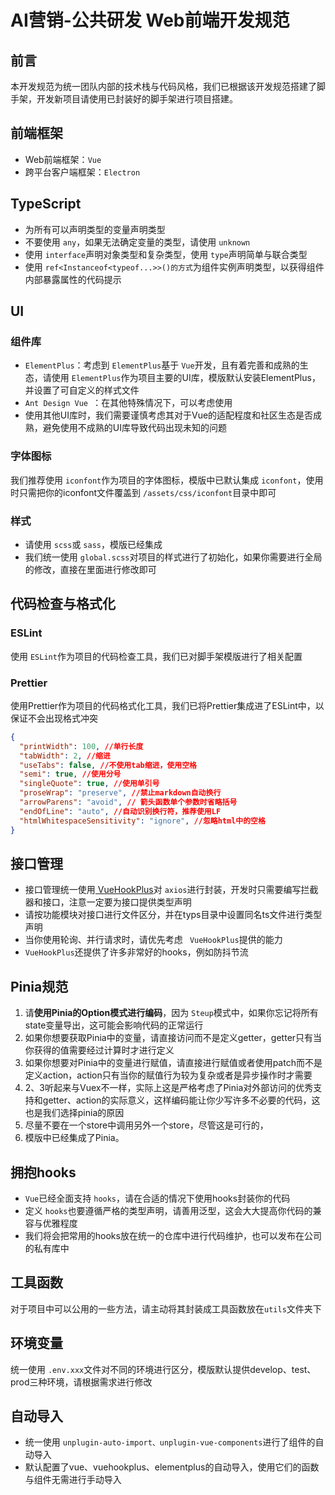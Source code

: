 # AI营销-公共研发 Web前端开发规范

## 前言

本开发规范为统一团队内部的技术栈与代码风格，我们已根据该开发规范搭建了脚手架，开发新项目请使用已封装好的脚手架进行项目搭建。

## 前端框架

* Web前端框架：`Vue`
* 跨平台客户端框架：`Electron`

## TypeScript

* 为所有可以声明类型的变量声明类型
* 不要使用 `any`，如果无法确定变量的类型，请使用 `unknown`
* 使用 `interface`声明对象类型和复杂类型，使用 `type`声明简单与联合类型
* 使用 `ref<Instanceof<typeof...>>()的方式`为组件实例声明类型，以获得组件内部暴露属性的代码提示

## UI

### 组件库

* `ElementPlus`：考虑到 `ElementPlus`基于 `Vue`开发，且有着完善和成熟的生态，请使用 `ElementPlus`作为项目主要的UI库，模版默认安装ElementPlus，并设置了可自定义的样式文件
* `Ant Design Vue `：在其他特殊情况下，可以考虑使用
* 使用其他UI库时，我们需要谨慎考虑其对于Vue的适配程度和社区生态是否成熟，避免使用不成熟的UI库导致代码出现未知的问题

### 字体图标

我们推荐使用 `iconfont`作为项目的字体图标，模版中已默认集成 `iconfont`，使用时只需把你的iconfont文件覆盖到 `/assets/css/iconfont`目录中即可

### 样式

* 请使用 `scss`或 `sass`，模版已经集成
* 我们统一使用 `global.scss`对项目的样式进行了初始化，如果你需要进行全局的修改，直接在里面进行修改即可

## 代码检查与格式化

### ESLint

使用 `ESLint`作为项目的代码检查工具，我们已对脚手架模版进行了相关配置

### Prettier

使用Prettier作为项目的代码格式化工具，我们已将Prettier集成进了ESLint中，以保证不会出现格式冲突

```json
{
  "printWidth": 100, //单行长度
  "tabWidth": 2, //缩进
  "useTabs": false, //不使用tab缩进，使用空格
  "semi": true, //使用分号
  "singleQuote": true, //使用单引号
  "proseWrap": "preserve", //禁止markdown自动换行
  "arrowParens": "avoid", // 箭头函数单个参数时省略括号
  "endOfLine": "auto", //自动识别换行符，推荐使用LF
  "htmlWhitespaceSensitivity": "ignore", //忽略html中的空格
}
```

## 接口管理

* 接口管理统一使用[ VueHookPlus](https://inhiblab-core.gitee.io/docs/hooks/)对 `axios`进行封装，开发时只需要编写拦截器和接口，注意一定要为接口提供类型声明
* 请按功能模块对接口进行文件区分，并在typs目录中设置同名ts文件进行类型声明
* 当你使用轮询、并行请求时，请优先考虑 ` VueHookPlus`提供的能力
* `VueHookPlus`还提供了许多非常好的hooks，例如防抖节流

## Pinia规范

1. 请**使用Pinia的Option模式进行编码**，因为 `Steup`模式中，如果你忘记将所有state变量导出，这可能会影响代码的正常运行
2. 如果你想要获取Pinia中的变量，请直接访问而不是定义getter，getter只有当你获得的值需要经过计算时才进行定义
3. 如果你想要对Pinia中的变量进行赋值，请直接进行赋值或者使用patch而不是定义action，action只有当你的赋值行为较为复杂或者是异步操作时才需要
4. 2、3听起来与Vuex不一样，实际上这是严格考虑了Pinia对外部访问的优秀支持和getter、action的实际意义，这样编码能让你少写许多不必要的代码，这也是我们选择pinia的原因
5. 尽量不要在一个store中调用另外一个store，尽管这是可行的，
6. 模版中已经集成了Pinia。

## 拥抱hooks

* `Vue`已经全面支持 `hooks`，请在合适的情况下使用hooks封装你的代码
* 定义 `hooks`也要遵循严格的类型声明，请善用泛型，这会大大提高你代码的兼容与优雅程度
* 我们将会把常用的hooks放在统一的仓库中进行代码维护，也可以发布在公司的私有库中

## 工具函数

对于项目中可以公用的一些方法，请主动将其封装成工具函数放在`utils`文件夹下

## 环境变量

统一使用 `.env.xxx`文件对不同的环境进行区分，模版默认提供develop、test、prod三种环境，请根据需求进行修改

## 自动导入

* 统一使用 `unplugin-auto-import、unplugin-vue-components`进行了组件的自动导入
* 默认配置了vue、vuehookplus、elementplus的自动导入，使用它们的函数与组件无需进行手动导入
